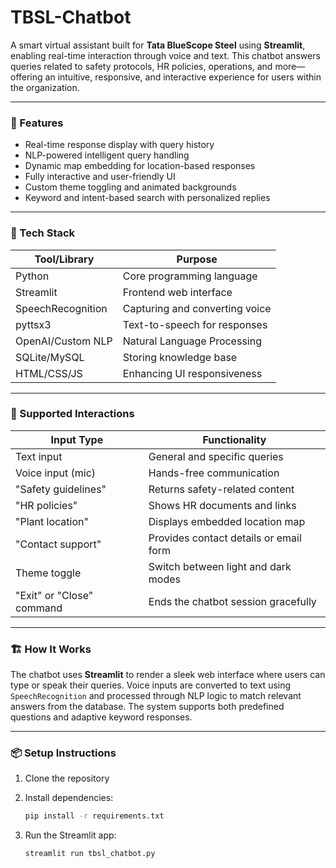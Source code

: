 # TBSL-Chatbot

A smart virtual assistant built for **Tata BlueScope Steel** using **Streamlit**, enabling real-time interaction through voice and text. This chatbot answers queries related to safety protocols, HR policies, operations, and more—offering an intuitive, responsive, and interactive experience for users within the organization.

---

### 🚀 Features

* Real-time response display with query history
* NLP-powered intelligent query handling
* Dynamic map embedding for location-based responses
* Fully interactive and user-friendly UI
* Custom theme toggling and animated backgrounds
* Keyword and intent-based search with personalized replies

---

### 🧠 Tech Stack

| Tool/Library      | Purpose                        |
| ----------------- | ------------------------------ |
| Python            | Core programming language      |
| Streamlit         | Frontend web interface         |
| SpeechRecognition | Capturing and converting voice |
| pyttsx3           | Text-to-speech for responses   |
| OpenAI/Custom NLP | Natural Language Processing    |
| SQLite/MySQL      | Storing knowledge base         |
| HTML/CSS/JS       | Enhancing UI responsiveness    |

---

### 💬 Supported Interactions

| Input Type                | Functionality                          |
| ------------------------- | -------------------------------------- |
| Text input                | General and specific queries           |
| Voice input (mic)         | Hands-free communication               |
| "Safety guidelines"       | Returns safety-related content         |
| "HR policies"             | Shows HR documents and links           |
| "Plant location"          | Displays embedded location map         |
| "Contact support"         | Provides contact details or email form |
| Theme toggle              | Switch between light and dark modes    |
| "Exit" or "Close" command | Ends the chatbot session gracefully    |

---

### 🏗️ How It Works

The chatbot uses **Streamlit** to render a sleek web interface where users can type or speak their queries. Voice inputs are converted to text using `SpeechRecognition` and processed through NLP logic to match relevant answers from the database. The system supports both predefined questions and adaptive keyword responses.

---

### 📦 Setup Instructions

1. Clone the repository
2. Install dependencies:

   ```bash
   pip install -r requirements.txt  
   ```
3. Run the Streamlit app:

   ```bash
   streamlit run tbsl_chatbot.py  
   ```



